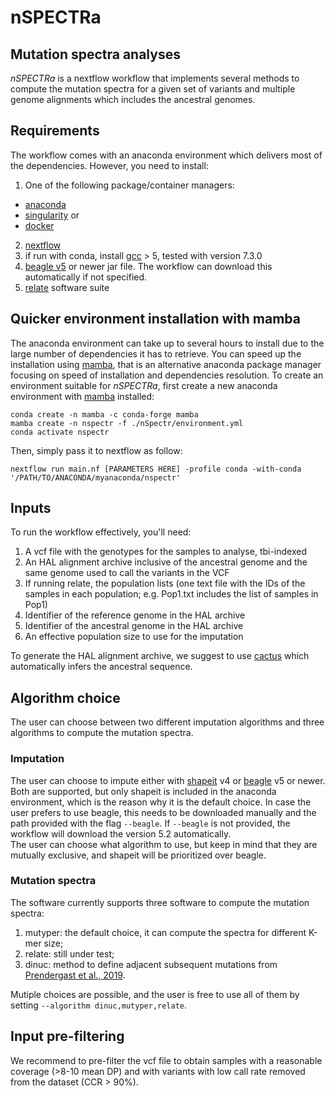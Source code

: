
# nSPECTRa
## Mutation spectra analyses
*nSPECTRa* is a nextflow workflow that implements several methods to compute the mutation spectra for a given set of variants and multiple genome alignments which includes the ancestral genomes.

## Requirements
The workflow comes with an anaconda environment which delivers most of the dependencies.
However, you need to install:
 1. One of the following package/container managers:
   - [anaconda](https://www.anaconda.com/products/individual)
   - [singularity](https://sylabs.io/) or 
   - [docker](https://www.docker.com/)
 2. [nextflow](https://www.nextflow.io/)
 3. if run with conda, install [gcc]() > 5, tested with version 7.3.0
 4. [beagle v5](https://faculty.washington.edu/browning/beagle/beagle.html#download) or newer jar file. The workflow can download this automatically if not specified.
 5. [relate](https://myersgroup.github.io/relate/) software suite

## Quicker environment installation with mamba
The anaconda environment can take up to several hours to install due to the large number of dependencies it has to retrieve.
You can speed up the installation using [mamba](https://mamba.readthedocs.io/en/latest/), that is an alternative anaconda package manager focusing on speed of installation and dependencies resolution.
To create an environment suitable for *nSPECTRa*, first create a new anaconda environment with [mamba](https://mamba.readthedocs.io/en/latest/) installed:
```
conda create -n mamba -c conda-forge mamba
mamba create -n nspectr -f ./nSpectr/environment.yml
conda activate nspectr
```

Then, simply pass it to nextflow as follow:
```
nextflow run main.nf [PARAMETERS HERE] -profile conda -with-conda '/PATH/TO/ANACONDA/myanaconda/nspectr'
```

## Inputs
To run the workflow effectively, you'll need:
 1. A vcf file with the genotypes for the samples to analyse, tbi-indexed
 2. An HAL alignment archive inclusive of the ancestral genome and the same genome used to call the variants in the VCF
 3. If running relate, the population lists (one text file with the IDs of the samples in each population; e.g. Pop1.txt includes the list of samples in Pop1)
 4. Identifier of the reference genome in the HAL archive
 5. Identifier of the ancestral genome in the HAL archive
 6. An effective population size to use for the imputation

To generate the HAL alignment archive, we suggest to use [cactus](https://github.com/ComparativeGenomicsToolkit/cactus) which automatically infers the ancestral sequence.

## Algorithm choice
The user can choose between two different imputation algorithms and three algorithms to compute the mutation spectra.

### Imputation
The user can choose to impute either with [shapeit]() v4 or [beagle]() v5 or newer. 
Both are supported, but only shapeit is included in the anaconda environment, which is the reason why it is the default choice.
In case the user prefers to use beagle, this needs to be downloaded manually and the path provided with the flag `--beagle`. 
If `--beagle` is not provided, the workflow will download the version 5.2 automatically.  
The user can choose what algorithm to use, but keep in mind that they are mutually exclusive, and shapeit will be prioritized over beagle.

### Mutation spectra
The software currently supports three software to compute the mutation spectra:
 1. mutyper: the default choice, it can compute the spectra for different K-mer size;
 2. relate: still under test;
 3. dinuc: method to define adjacent subsequent mutations from [Prendergast et al., 2019](https://academic.oup.com/gbe/article/11/3/759/5299487).

Mutiple choices are possible, and the user is free to use all of them by setting `--algorithm dinuc,mutyper,relate`. 

## Input pre-filtering
We recommend to pre-filter the vcf file to obtain samples with a reasonable coverage (>8-10 mean DP) and with variants with low call rate removed from the dataset (CCR > 90%).